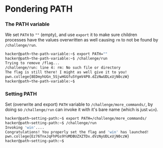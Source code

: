 # Pondering PATH

### The PATH variable
We set `PATH` to `""` (empty), and use `export` it to make sure children processes have the values overwritten as well causing `rm` to not be found by `/challenge/run`.
```bash
hacker@path~the-path-variable:~$ export PATH=""
hacker@path~the-path-variable:~$ /challenge/run
Trying to remove /flag...
/challenge/run: line 4: rm: No such file or directory
The flag is still there! I might as well give it to you!
pwn.college{8EDmyhUGn_5SjwHGGfu5YgmV4P0.dZzNwUDLxUjN0czW}
hacker@path~the-path-variable:~$ 
```

### Setting PATH
Set (overwrite and export) `PATH` variable to `/challenge/more_commands/`, by doing so `/challenge/run` can invoke it with it's bare name (which is just `win`).
```bash
hacker@path~setting-path:~$ export PATH=/challenge/more_commands/
hacker@path~setting-path:~$ /challenge/run
Invoking 'win'....
Congratulations! You properly set the flag and 'win' has launched!
pwn.college{Ez76TnxJqFhPGs9YoMDBUZXZTDx.dVzNyUDLxUjN0czW}
hacker@path~setting-path:~$ 
```
